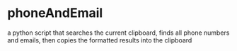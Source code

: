 # phoneAndEmail

a python script that searches the current clipboard, finds all phone numbers and emails, then copies the formatted results into the clipboard
